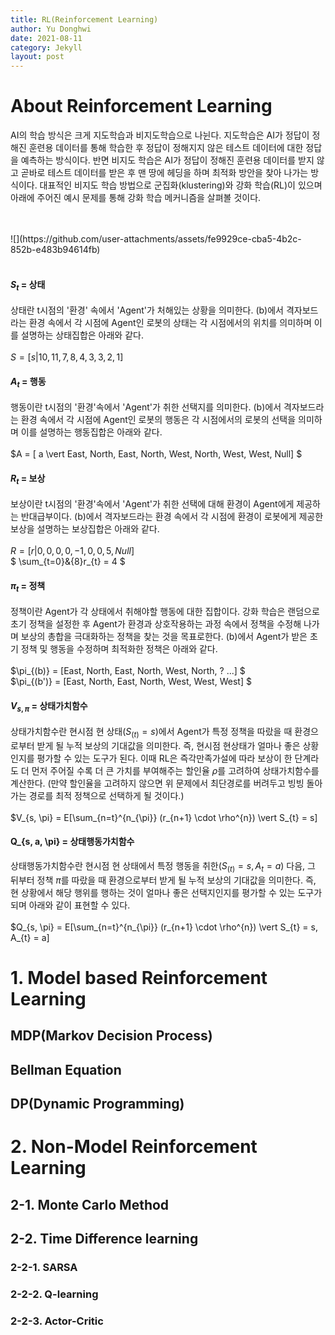 ```yaml
---
title: RL(Reinforcement Learning)
author: Yu Donghwi
date: 2021-08-11
category: Jekyll
layout: post
---
```


# About Reinforcement Learning

 AI의 학습 방식은 크게 지도학습과 비지도학습으로 나뉜다. 지도학습은 AI가 정답이 정해진 훈련용 데이터를 통해 학습한 후 정답이 정해지지 않은 테스트 데이터에 대한 정답을 예측하는 방식이다. 반면 비지도 학습은 AI가 정답이 정해진 훈련용 데이터를 받지 않고 곧바로 테스트 데이터를 받은 후 맨 땅에 헤딩을 하며 최적화 방안을 찾아 나가는 방식이다. 대표적인 비지도 학습 방법으로 군집화(klustering)와 강화 학습(RL)이 있으며 아래에 주어진 예시 문제를 통해 강화 학습 메커니즘을 살펴볼 것이다.

<br>
<br>
![](https://github.com/user-attachments/assets/fe9929ce-cba5-4b2c-852b-e483b94614fb)
<br>
<br>


#### $S_{t}$ = 상태

상태란 t시점의 '환경' 속에서 'Agent'가 처해있는 상황을 의미한다. (b)에서 격자보드라는 환경 속에서 각 시점에 Agent인 로봇의 상태는 각 시점에서의 위치를 의미하며 이를 설명하는 상태집합은 아래와 같다.
<br>
<br>
$S = [ s \vert 10, 11, 7, 8, 4, 3, 3, 2, 1 ]$

#### $A_{t}$ = 행동

행동이란 t시점의 '환경'속에서 'Agent'가 취한 선택지를 의미한다. (b)에서 격자보드라는 환경 속에서 각 시점에 Agent인 로봇의 행동은 각 시점에서의 로봇의 선택을 의미하며 이를 설명하는 행동집합은 아래와 같다.
<br>
<br>
$A = [ a \vert East, North, East, North, West, North, West, West, Null] $

#### $R_{t}$ = 보상

보상이란 t시점의 '환경'속에서 'Agent'가 취한 선택에 대해 환경이 Agent에게 제공하는 반대급부이다. (b)에서 격자보드라는 환경 속에서 각 시점에 환경이 로봇에게 제공한 보상을 설명하는 보상집합은 아래와 같다. 
<br>
<br>
$R = [ r \vert 0, 0, 0, 0, -1, 0, 0, 5, Null ]$
<br>
$ \sum_{t=0}&{8}r_{t} = 4 $

#### $\pi_{t}$ = 정책

정책이란 Agent가 각 상태에서 취해야할 행동에 대한 집합이다. 강화 학습은 랜덤으로 초기 정책을 설정한 후 Agent가 환경과 상호작용하는 과정 속에서 정책을 수정해 나가며 보상의 총합을 극대화하는 정책을 찾는 것을 목표로한다. (b)에서 Agent가 받은 초기 정책 및 행동을 수정하며 최적화한 정책은 아래와 같다.
<br>
<br>
$\pi_{(b)} = [East, North, East, North, West, North, ? ...] $
<br>
$\pi_{(b')} = [East, North, East, North, West, West, West] $

#### $V_{s, \pi}$ = 상태가치함수

상태가치함수란 현시점 현 상태($S_(t) = s$)에서 Agent가 특정 정책을 따랐을 때 환경으로부터 받게 될 누적 보상의 기대값을 의미한다. 즉, 현시점 현상태가 얼마나 좋은 상황인지를 평가할 수 있는 도구가 된다. 이때 RL은 즉각만족가설에 따라 보상이 한 단계라도 더 먼저 주어질 수록 더 큰 가치를 부여해주는 할인율 $\rho$를 고려하여 상태가치함수를 계산한다. (만약 할인율을 고려하지 않으면 위 문제에서 최단경로를 버려두고 빙빙 돌아가는 경로를 최적 정책으로 선택하게 될 것이다.)
<br>
<br>
$V_{s, \pi} = E[\sum_{n=t}^{n_{\pi}} (r_{n+1} \cdot \rho^{n}) \vert S_{t} = s]


#### Q_{s, a, \pi} = 상태행동가치함수

상태행동가치함수란 현시점 현 상태에서 특정 행동을 취한($S_(t) = s, A_{t} = a$) 다음, 그 뒤부터 정책 $\pi$를 따랐을 때 환경으로부터 받게 될 누적 보상의 기대값을 의미한다. 즉, 현 상황에서 해당 행위를 행하는 것이 얼마나 좋은 선택지인지를 평가할 수 있는 도구가 되며 아래와 같이 표현할 수 있다.
<br>
<br>
$Q_{s, \pi} = E[\sum_{n=t}^{n_{\pi}} (r_{n+1} \cdot \rho^{n}) \vert S_{t} = s, A_{t} = a]




# 1. Model based Reinforcement Learning
## MDP(Markov Decision Process)
## Bellman Equation
## DP(Dynamic Programming)


# 2. Non-Model Reinforcement Learning

## 2-1. Monte Carlo Method

## 2-2. Time Difference learning
### 2-2-1. SARSA
### 2-2-2. Q-learning
### 2-2-3. Actor-Critic